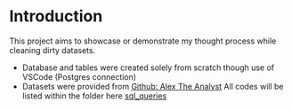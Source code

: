 # Introduction
This project aims to showcase or demonstrate my thought process while cleaning dirty datasets.
- Database and tables were created solely from scratch though use of VSCode (Postgres connection)
- Datasets were provided from [Github: Alex The Analyst](https://github.com/AlexTheAnalyst/PortfolioProjects/blob/main/Nashville%20Housing%20Data%20for%20Data%20Cleaning.xlsx)
All codes will be listed within the folder here [sql_queries](C:\Users\Haiza\Desktop\Portfolio\Data_Cleaning_projects\Nashville_housing_data\sql_queries)